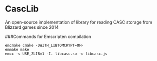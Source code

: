 CascLib
=======

An open-source implementation of library for reading CASC storage from Blizzard games since 2014


###Commands for Emscripten compilation
```
emcmake cmake -DWITH_LIBTOMCRYPT=OFF
emmake make
emcc -s USE_ZLIB=1 -I. libcasc.so -o libcasc.js
```
